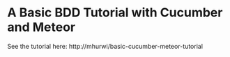 # A Basic BDD Tutorial with Cucumber and Meteor

See the tutorial here: http://mhurwi/basic-cucumber-meteor-tutorial
